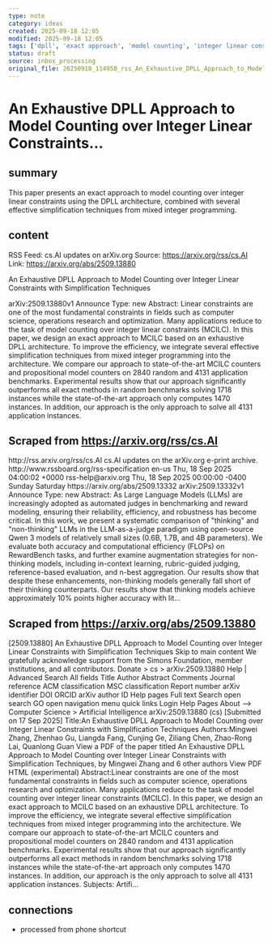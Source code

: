 ```yaml
---
type: note
category: ideas
created: 2025-09-18 12:05
modified: 2025-09-18 12:05
tags: ['dpll', 'exact approach', 'model counting', 'integer linear constraints', 'simplification techniques']
status: draft
source: inbox_processing
original_file: 20250918_114950_rss_An_Exhaustive_DPLL_Approach_to_Model_Counting_over.txt
---
```


# An Exhaustive DPLL Approach to Model Counting over Integer Linear Constraints...

## summary
This paper presents an exact approach to model counting over integer linear constraints using the DPLL architecture, combined with several effective simplification techniques from mixed integer programming.

## content
RSS Feed: cs.AI updates on arXiv.org
Source: https://arxiv.org/rss/cs.AI
Link: https://arxiv.org/abs/2509.13880

An Exhaustive DPLL Approach to Model Counting over Integer Linear Constraints with Simplification Techniques

arXiv:2509.13880v1 Announce Type: new Abstract: Linear constraints are one of the most fundamental constraints in fields such as computer science, operations research and optimization. Many applications reduce to the task of model counting over integer linear constraints (MCILC). In this paper, we design an exact approach to MCILC based on an exhaustive DPLL architecture. To improve the efficiency, we integrate several effective simplification techniques from mixed integer programming into the architecture. We compare our approach to state-of-the-art MCILC counters and propositional model counters on 2840 random and 4131 application benchmarks. Experimental results show that our approach significantly outperforms all exact methods in random benchmarks solving 1718 instances while the state-of-the-art approach only computes 1470 instances. In addition, our approach is the only approach to solve all 4131 application instances.

## Scraped from https://arxiv.org/rss/cs.AI
<?xml version='1.0' encoding='UTF-8'?>
<rss xmlns:arxiv="http://arxiv.org/schemas/atom" xmlns:dc="http://purl.org/dc/elements/1.1/" xmlns:atom="http://www.w3.org/2005/Atom" xmlns:content="http://purl.org/rss/1.0/modules/content/" version="2.0">
  <channel>
    <title>cs.AI updates on arXiv.org</title>
    <link>http://rss.arxiv.org/rss/cs.AI</link>
    <description>cs.AI updates on the arXiv.org e-print archive.</description>
    <atom:link href="http://rss.arxiv.org/rss/cs.AI" rel="self" type="application/rss+xml"/>
    <docs>http://www.rssboard.org/rss-specification</docs>
    <language>en-us</language>
    <lastBuildDate>Thu, 18 Sep 2025 04:00:02 +0000</lastBuildDate>
    <managingEditor>rss-help@arxiv.org</managingEditor>
    <pubDate>Thu, 18 Sep 2025 00:00:00 -0400</pubDate>
    <skipDays>
      <day>Sunday</day>
      <day>Saturday</day>
    </skipDays>
    <item>
      <title>Explicit Reasoning Makes Better Judges: A Systematic Study on Accuracy, Efficiency, and Robustness</title>
      <link>https://arxiv.org/abs/2509.13332</link>
      <description>arXiv:2509.13332v1 Announce Type: new 
Abstract: As Large Language Models (LLMs) are increasingly adopted as automated judges in benchmarking and reward modeling, ensuring their reliability, efficiency, and robustness has become critical. In this work, we present a systematic comparison of "thinking" and "non-thinking" LLMs in the LLM-as-a-judge paradigm using open-source Qwen 3 models of relatively small sizes (0.6B, 1.7B, and 4B parameters). We evaluate both accuracy and computational efficiency (FLOPs) on RewardBench tasks, and further examine augmentation strategies for non-thinking models, including in-context learning, rubric-guided judging, reference-based evaluation, and n-best aggregation. Our results show that despite these enhancements, non-thinking models generally fall short of their thinking counterparts. Our results show that thinking models achieve approximately 10% points higher accuracy with lit...


## Scraped from https://arxiv.org/abs/2509.13880
[2509.13880] An Exhaustive DPLL Approach to Model Counting over Integer Linear Constraints with Simplification Techniques Skip to main content We gratefully acknowledge support from the Simons Foundation, member institutions, and all contributors. Donate &gt; cs &gt; arXiv:2509.13880 Help | Advanced Search All fields Title Author Abstract Comments Journal reference ACM classification MSC classification Report number arXiv identifier DOI ORCID arXiv author ID Help pages Full text Search open search GO open navigation menu quick links Login Help Pages About --> Computer Science > Artificial Intelligence arXiv:2509.13880 (cs) [Submitted on 17 Sep 2025] Title:An Exhaustive DPLL Approach to Model Counting over Integer Linear Constraints with Simplification Techniques Authors:Mingwei Zhang, Zhenhao Gu, Liangda Fang, Cunjing Ge, Ziliang Chen, Zhao-Rong Lai, Quanlong Guan View a PDF of the paper titled An Exhaustive DPLL Approach to Model Counting over Integer Linear Constraints with Simplification Techniques, by Mingwei Zhang and 6 other authors View PDF HTML (experimental) Abstract:Linear constraints are one of the most fundamental constraints in fields such as computer science, operations research and optimization. Many applications reduce to the task of model counting over integer linear constraints (MCILC). In this paper, we design an exact approach to MCILC based on an exhaustive DPLL architecture. To improve the efficiency, we integrate several effective simplification techniques from mixed integer programming into the architecture. We compare our approach to state-of-the-art MCILC counters and propositional model counters on 2840 random and 4131 application benchmarks. Experimental results show that our approach significantly outperforms all exact methods in random benchmarks solving 1718 instances while the state-of-the-art approach only computes 1470 instances. In addition, our approach is the only approach to solve all 4131 application instances. Subjects: Artifi...


## connections
- processed from phone shortcut
